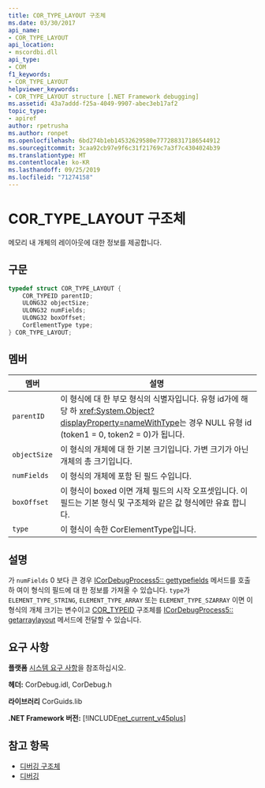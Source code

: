```yaml
---
title: COR_TYPE_LAYOUT 구조체
ms.date: 03/30/2017
api_name:
- COR_TYPE_LAYOUT
api_location:
- mscordbi.dll
api_type:
- COM
f1_keywords:
- COR_TYPE_LAYOUT
helpviewer_keywords:
- COR_TYPE_LAYOUT structure [.NET Framework debugging]
ms.assetid: 43a7addd-f25a-4049-9907-abec3eb17af2
topic_type:
- apiref
author: rpetrusha
ms.author: ronpet
ms.openlocfilehash: 6bd274b1eb14532629580e777288317186544912
ms.sourcegitcommit: 3caa92cb97e9f6c31f21769c7a3f7c4304024b39
ms.translationtype: MT
ms.contentlocale: ko-KR
ms.lasthandoff: 09/25/2019
ms.locfileid: "71274158"
---
```

# <a name="cor_type_layout-structure"></a>COR_TYPE_LAYOUT 구조체
메모리 내 개체의 레이아웃에 대한 정보를 제공합니다.  
  
## <a name="syntax"></a>구문  
  
```cpp  
typedef struct COR_TYPE_LAYOUT {  
    COR_TYPEID parentID;  
    ULONG32 objectSize;  
    ULONG32 numFields;  
    ULONG32 boxOffset;  
    CorElementType type;  
} COR_TYPE_LAYOUT;  
```  
  
## <a name="members"></a>멤버  
  
|멤버|설명|  
|------------|-----------------|  
|`parentID`|이 형식에 대 한 부모 형식의 식별자입니다. 유형 id가에 해당 하 <xref:System.Object?displayProperty=nameWithType>는 경우 NULL 유형 id (token1 = 0, token2 = 0)가 됩니다.|  
|`objectSize`|이 형식의 개체에 대 한 기본 크기입니다. 가변 크기가 아닌 개체의 총 크기입니다.|  
|`numFields`|이 형식의 개체에 포함 된 필드 수입니다.|  
|`boxOffset`|이 형식이 boxed 이면 개체 필드의 시작 오프셋입니다. 이 필드는 기본 형식 및 구조체와 같은 값 형식에만 유효 합니다.|  
|`type`|이 형식이 속한 CorElementType입니다.|  
  
## <a name="remarks"></a>설명  
 가 `numFields` 0 보다 큰 경우 [ICorDebugProcess5:: gettypefields](icordebugprocess5-gettypefields-method.md) 메서드를 호출 하 여이 형식의 필드에 대 한 정보를 가져올 수 있습니다. `type`가 `ELEMENT_TYPE_STRING`, `ELEMENT_TYPE_ARRAY` 또는 `ELEMENT_TYPE_SZARRAY` 이면 이 형식의 개체 크기는 변수이고 [COR_TYPEID](cor-typeid-structure.md) 구조체를 [ICorDebugProcess5:: getarraylayout](icordebugprocess5-getarraylayout-method.md) 메서드에 전달할 수 있습니다.  
  
## <a name="requirements"></a>요구 사항  
 **플랫폼** [시스템 요구 사항](../../get-started/system-requirements.md)을 참조하십시오.  
  
 **헤더:** CorDebug.idl, CorDebug.h  
  
 **라이브러리** CorGuids.lib  
  
 **.NET Framework 버전:** [!INCLUDE[net_current_v45plus](../../../../includes/net-current-v45plus-md.md)]  
  
## <a name="see-also"></a>참고 항목

- [디버깅 구조체](debugging-structures.md)
- [디버깅](index.md)
